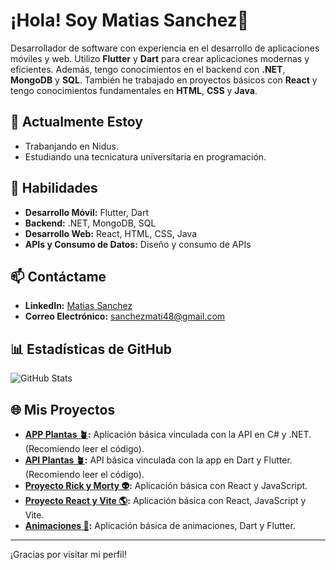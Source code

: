# ¡Hola! Soy Matias Sanchez👋

Desarrollador de software con experiencia en el desarrollo de aplicaciones móviles y web. Utilizo **Flutter** y **Dart** para crear aplicaciones modernas y eficientes. Además, tengo conocimientos en el backend con **.NET**, **MongoDB** y **SQL**. También he trabajado en proyectos básicos con **React** y tengo conocimientos fundamentales en **HTML**, **CSS** y **Java**.

## 🌱 Actualmente Estoy

- Trabanjando en Nidus.
- Estudiando una tecnicatura universitaria en programación.

## 🚀 Habilidades

- **Desarrollo Móvil:** Flutter, Dart
- **Backend:** .NET, MongoDB, SQL
- **Desarrollo Web:** React, HTML, CSS, Java
- **APIs y Consumo de Datos:** Diseño y consumo de APIs

## 📫 Contáctame

- **LinkedIn:** [Matias Sanchez](https://www.linkedin.com/in/matias-sanchez-8a5219252/)
- **Correo Electrónico:** [sanchezmati48@gmail.com](mailto:sanchezmati48@gmail.com)

## 📊 Estadísticas de GitHub

![GitHub Stats](https://github-readme-stats.vercel.app/api?username=matiassanchez48&show_icons=true&hide_title=true)

## 🌐 Mis Proyectos

- **[APP Plantas 🪴](https://github.com/MatiasSanchez48/app_plantas):** Aplicación básica vinculada con la API en C# y .NET. (Recomiendo leer el código).
- **[API Plantas 🪴](https://github.com/MatiasSanchez48/ApiPlantas):** API básica vinculada con la app en Dart y Flutter. (Recomiendo leer el código).
- **[Proyecto Rick y Morty 👽](https://github.com/MatiasSanchez48/Rick-Morty):** Aplicación básica con React y JavaScript.
- **[Proyecto React y Vite 🌎](https://github.com/MatiasSanchez48/Proyecto-React-vite-):** Aplicación básica con React, JavaScript y Vite.
- **[Animaciones 🧩](https://github.com/MatiasSanchez48/AnimationsFlutter):** Aplicación básica de animaciones, Dart y Flutter.

---

¡Gracias por visitar mi perfil!
